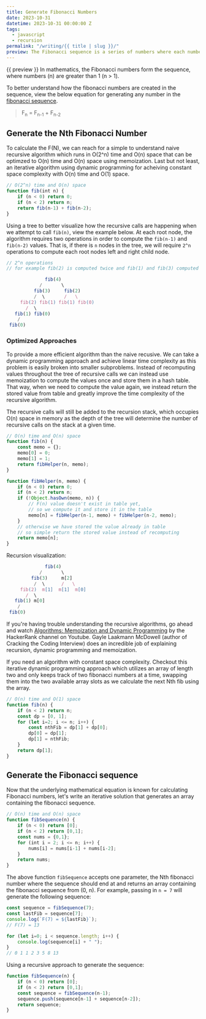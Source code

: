 ```yaml
---
title: Generate Fibonacci Numbers
date: 2023-10-31
datetime: 2023-10-31 00:00:00 Z
tags:
  - javascript
  - recursion
permalink: "/writing/{{ title | slug }}/"
preview: The Fibonacci sequence is a series of numbers where each number in the sequence is the sum of the two preceding numbers, with the sequence beginning with 0 and 1.
---
```


{{ preview }} In mathematics, the Fibonacci numbers form the sequence, where numbers (n) are greater than 1 (n > 1).

To better understand how the fibonacci numbers are created in the sequence, view the below equation for generating any number in the [fibonacci sequence](https://en.wikipedia.org/wiki/Fibonacci_number).

> F<sub>n</sub> = F<sub>n-1</sub> + F<sub>n-2</sub>

<h2 class="post-heading">Generate the Nth Fibonacci Number</h2>

To calculate the F(N), we can reach for a simple to understand naive recursive algorithm which runs in O(2^n) time and O(n) space that can be optimzed to O(n) time and O(n) space using memoization. Last but not least, an iterative algorithm using dynamic programming for acheiving constant space complexity with O(n) time and O(1) space.

```js
// O(2^n) time and O(n) space
function fib(int n) {
	if (n < 0) return 0;
	if (n < 2) return n;
	return fib(n-1) + fib(n-2);
}
```

Using a tree to better visualize how the recursive calls are happening when we attempt to call `fib(n)`, view the example below. At each root node, the algorithm requires two operations in order to compute the `fib(n-1)` and `fib(n-2)` values. That is, if there is `n` nodes in the tree, we will require `2^n` operations to compute each root nodes left and right child node.

```js
// 2^n operations
// for example fib(2) is computed twice and fib(1) and fib(3) computed thrice

			  fib(4)
 		  	/       \
		  fib(3)     fib(2)
          /  \	     /   \
     fib(2) fib(1) fib(1) fib(0)
       /  \
   fib(1) fib(0)
    /
 fib(0)
```


### Optimized Approaches

To provide a more efficient algorithm than the naive recusive. We can take a dynamic programming approach and achieve linear time complexity as this problem is easily broken into smaller subproblems. Instead of recomputing values throughout the tree of recursive calls we can instead use memoization to compute the values once and store them in a hash table. That way, when we need to compute the value again, we instead return the stored value from table and greatly improve the time complexity of the recursive algorithm.

The recursive calls will still be added to the recursion stack, which occupies O(n) space in memory as the depth of the tree will determine the number of recursive calls on the stack at a given time.

```js
// O(n) time and O(n) space
function fib(n) {
    const memo = {};
    memo[0] = 0;
    memo[1] = 1;
	return fibHelper(n, memo);
}

function fibHelper(n, memo) {
	if (n < 0) return 0;
	if (n < 2) return n;
	if (!Object.hasOwn(memo, n)) {
		// F(n) value doesn't exist in table yet, 
		// so we compute it and store it in the table
		memo[n] = fibHelper(n-1, memo) + fibHelper(n-2, memo);
	}
	// otherwise we have stored the value already in table
	// so simple return the stored value instead of recomputing
	return memo[n];
}
```
Recursion visualization:

```js
			  fib(4)
 		  	/       \
		 fib(3)     m[2]
          /  \	    /   \
     fib(2)  m[1]  m[1]  m[0]
       /  \
   fib(1) m[0]
    /
 fib(0)
```

If you're having trouble understanding the recursive algorithms, go ahead and watch [Algorithms: Memoization and Dynamic Programming](https://www.youtube.com/watch?v=P8Xa2BitN3I) by the HackerRank channel on Youtube. Gayle Laakmann McDowell (author of Cracking the Coding Interview) does an incredible job of explaining recursion, dynamic programming and memoization.

If you need an algorithm with constant space complexity. Checkout this iterative dynamic programming approach which utilizes an array of length two and only keeps track of two fibonacci numbers at a time, swapping them into the two available array slots as we calculate the next Nth fib using the array.

```js
// O(n) time and O(1) space
function fib(n) {
    if (n < 2) return n;
    const dp = [0, 1];
    for (let i=2; i <= n; i++) {
        const nthFib = dp[1] + dp[0];
        dp[0] = dp[1];
        dp[1] = nthFib;
    }
    return dp[1];
}
```

<h2 class="post-heading">Generate the Fibonacci sequence</h2>

Now that the underlying mathematical equation is known for calculating Fibonacci numbers, let's write an iterative solution that generates an array containing the fibonacci sequence.

```js
// O(n) time and O(n) space
function fibSequence(n) {
    if (n < 0) return [0];
    if (n < 2) return [0,1];
    const nums = {0,1};
    for (int i = 2; i <= n; i++) {
        nums[i] = nums[i-1] + nums[i-2];
    }
    return nums;
}
```

The above function `fibSequence` accepts one parameter, the Nth fibonacci number where the sequence should end at and returns an array containing the fibonacci sequence from (0, n). For example, passing in `n = 7` will generate the following sequence:

```js
const sequence = fibSequence(7);
const lastFib = sequence[7];
console.log(`F(7) = ${lastFib}`);
// F(7) = 13

for (let i=0; i < sequence.length; i++) {
    console.log(sequence[i] + " ");
}
// 0 1 1 2 3 5 8 13
```

Using a recursive approach to generate the sequence:

```js
function fibSequence(n) {
    if (n < 0) return [0];
    if (n < 2) return [0,1];
    const sequence = fibSequence(n-1);
    sequence.push(sequence[n-1] + sequence[n-2]);
    return sequence;
}
```

